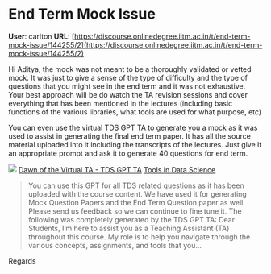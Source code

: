 # End Term Mock Issue

**User**: carlton
**URL**: [https://discourse.onlinedegree.iitm.ac.in/t/end-term-mock-issue/144255/2](https://discourse.onlinedegree.iitm.ac.in/t/end-term-mock-issue/144255/2)

Hi Aditya, the mock was not meant to be a thoroughly validated or vetted mock. It was just to give a sense of the type of difficulty and the type of questions that you might see in the end term and it was not exhaustive. Your best approach will be do watch the TA revision sessions and cover everything that has been mentioned in the lectures (including basic functions of the various libraries, what tools are used for what purpose, etc)

You can even use the virtual TDS GPT TA to generate you a mock as it was used to assist in generating the final end term paper. It has all the source material uploaded into it including the transcripts of the lectures. Just give it an appropriate prompt and ask it to generate 40 questions for end term.

![](https://dub1.discourse-cdn.com/flex013/user_avatar/discourse.onlinedegree.iitm.ac.in/carlton/48/56317_2.png)
[Dawn of the Virtual TA - TDS GPT TA](https://discourse.onlinedegree.iitm.ac.in/t/dawn-of-the-virtual-ta-tds-gpt-ta/143992) [Tools in Data Science](/c/courses/tds-kb/34)

> You can use this GPT for all TDS related questions as it has been uploaded with the course content. We have used it for generating Mock Question Papers and the End Term Question paper as well. Please send us feedback so we can continue to fine tune it.
> The following was completely generated by the TDS GPT TA:
> Dear Students,
> I’m here to assist you as a Teaching Assistant (TA) throughout this course. My role is to help you navigate through the various concepts, assignments, and tools that you…

Regards
